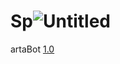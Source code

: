 # Sp![Untitled](https://user-images.githubusercontent.com/78660885/116436252-1115b100-a801-11eb-9d65-13b694c8fbf2.png)
artaBot [1.0](https://github.com/ipxs123/SpartaBot/tree/dev/CHANGELOG.md)
